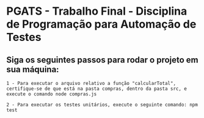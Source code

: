 # PGATS - Trabalho Final - Disciplina de Programação para Automação de Testes

## Siga os seguintes passos para rodar o projeto em sua máquina:
    1 - Para executar o arquivo relativo a função "calcularTotal", certifique-se de que está na pasta compras, dentro da pasta src, e execute o comando node compras.js
    
    2 - Para executar os testes unitários, execute o seguinte comando: npm test
